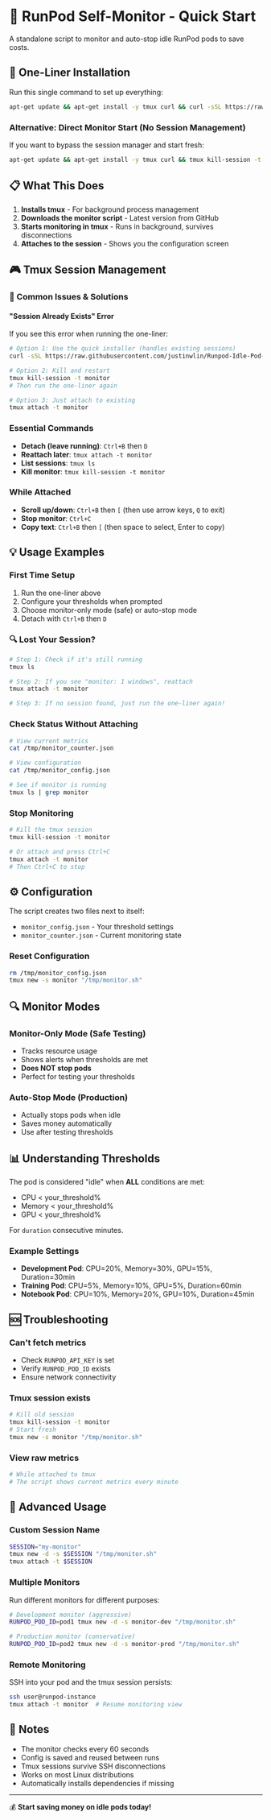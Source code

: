 # 🚀 RunPod Self-Monitor - Quick Start

A standalone script to monitor and auto-stop idle RunPod pods to save costs.

## 🎯 One-Liner Installation

Run this single command to set up everything:

```bash
apt-get update && apt-get install -y tmux curl && curl -sSL https://raw.githubusercontent.com/justinwlin/Runpod-Idle-Pod-Monitor/refs/heads/main/self-contained/quick_install.sh -o /tmp/quick_install.sh && chmod +x /tmp/quick_install.sh && /tmp/quick_install.sh
```

### Alternative: Direct Monitor Start (No Session Management)
If you want to bypass the session manager and start fresh:

```bash
apt-get update && apt-get install -y tmux curl && tmux kill-session -t monitor 2>/dev/null; curl -sSL https://raw.githubusercontent.com/justinwlin/Runpod-Idle-Pod-Monitor/refs/heads/main/self-contained/self_monitor_portable.sh -o /tmp/monitor.sh && chmod +x /tmp/monitor.sh && tmux new -d -s monitor "/tmp/monitor.sh" && tmux attach -t monitor
```

## 📋 What This Does

1. **Installs tmux** - For background process management
2. **Downloads the monitor script** - Latest version from GitHub
3. **Starts monitoring in tmux** - Runs in background, survives disconnections
4. **Attaches to the session** - Shows you the configuration screen

## 🎮 Tmux Session Management

### 🚨 Common Issues & Solutions

#### "Session Already Exists" Error
If you see this error when running the one-liner:
```bash
# Option 1: Use the quick installer (handles existing sessions)
curl -sSL https://raw.githubusercontent.com/justinwlin/Runpod-Idle-Pod-Monitor/refs/heads/main/self-contained/quick_install.sh -o /tmp/quick_install.sh && chmod +x /tmp/quick_install.sh && /tmp/quick_install.sh

# Option 2: Kill and restart
tmux kill-session -t monitor
# Then run the one-liner again

# Option 3: Just attach to existing
tmux attach -t monitor
```

### Essential Commands
- **Detach (leave running)**: `Ctrl+B` then `D`
- **Reattach later**: `tmux attach -t monitor`
- **List sessions**: `tmux ls`
- **Kill monitor**: `tmux kill-session -t monitor`

### While Attached
- **Scroll up/down**: `Ctrl+B` then `[` (then use arrow keys, `Q` to exit)
- **Stop monitor**: `Ctrl+C`
- **Copy text**: `Ctrl+B` then `[` (then space to select, Enter to copy)

## 💡 Usage Examples

### First Time Setup
1. Run the one-liner above
2. Configure your thresholds when prompted
3. Choose monitor-only mode (safe) or auto-stop mode
4. Detach with `Ctrl+B` then `D`

### 🔍 Lost Your Session?
```bash
# Step 1: Check if it's still running
tmux ls

# Step 2: If you see "monitor: 1 windows", reattach
tmux attach -t monitor

# Step 3: If no session found, just run the one-liner again!
```

### Check Status Without Attaching
```bash
# View current metrics
cat /tmp/monitor_counter.json

# View configuration
cat /tmp/monitor_config.json

# See if monitor is running
tmux ls | grep monitor
```

### Stop Monitoring
```bash
# Kill the tmux session
tmux kill-session -t monitor

# Or attach and press Ctrl+C
tmux attach -t monitor
# Then Ctrl+C to stop
```

## ⚙️ Configuration

The script creates two files next to itself:
- `monitor_config.json` - Your threshold settings
- `monitor_counter.json` - Current monitoring state

### Reset Configuration
```bash
rm /tmp/monitor_config.json
tmux new -s monitor "/tmp/monitor.sh"
```

## 🔍 Monitor Modes

### Monitor-Only Mode (Safe Testing)
- Tracks resource usage
- Shows alerts when thresholds are met
- **Does NOT stop pods**
- Perfect for testing your thresholds

### Auto-Stop Mode (Production)
- Actually stops pods when idle
- Saves money automatically
- Use after testing thresholds

## 📊 Understanding Thresholds

The pod is considered "idle" when **ALL** conditions are met:
- CPU < your_threshold%
- Memory < your_threshold%  
- GPU < your_threshold%

For `duration` consecutive minutes.

### Example Settings
- **Development Pod**: CPU=20%, Memory=30%, GPU=15%, Duration=30min
- **Training Pod**: CPU=5%, Memory=10%, GPU=5%, Duration=60min
- **Notebook Pod**: CPU=10%, Memory=20%, GPU=10%, Duration=45min

## 🆘 Troubleshooting

### Can't fetch metrics
- Check `RUNPOD_API_KEY` is set
- Verify `RUNPOD_POD_ID` exists
- Ensure network connectivity

### Tmux session exists
```bash
# Kill old session
tmux kill-session -t monitor
# Start fresh
tmux new -s monitor "/tmp/monitor.sh"
```

### View raw metrics
```bash
# While attached to tmux
# The script shows current metrics every minute
```

## 🔗 Advanced Usage

### Custom Session Name
```bash
SESSION="my-monitor"
tmux new -d -s $SESSION "/tmp/monitor.sh"
tmux attach -t $SESSION
```

### Multiple Monitors
Run different monitors for different purposes:
```bash
# Development monitor (aggressive)
RUNPOD_POD_ID=pod1 tmux new -d -s monitor-dev "/tmp/monitor.sh"

# Production monitor (conservative)  
RUNPOD_POD_ID=pod2 tmux new -d -s monitor-prod "/tmp/monitor.sh"
```

### Remote Monitoring
SSH into your pod and the tmux session persists:
```bash
ssh user@runpod-instance
tmux attach -t monitor  # Resume monitoring view
```

## 📝 Notes

- The monitor checks every 60 seconds
- Config is saved and reused between runs
- Tmux sessions survive SSH disconnections
- Works on most Linux distributions
- Automatically installs dependencies if missing

---

💰 **Start saving money on idle pods today!**